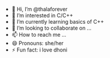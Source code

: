 - 👋 Hi, I’m @thalaforever
- 👀 I’m interested in C/C++
- 🌱 I’m currently learning basics of C++
- 💞️ I’m looking to collaborate on ...
- 📫 How to reach me ...
- 😄 Pronouns: she/her
- ⚡ Fun fact: i love dhoni

<!---
thalaforever/thalaforever is a ✨ special ✨ repository because its `README.md` (this file) appears on your GitHub profile.
You can click the Preview link to take a look at your changes.
--->
